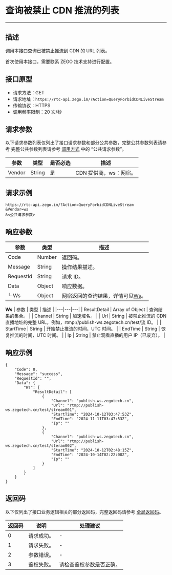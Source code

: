 # 查询被禁止 CDN 推流的列表

- - -


## 描述

调用本接口查询已被禁止推流到 CDN 的 URL 列表。

<Warning title="注意">


首次使用本接口，需要联系 ZEGO 技术支持进行配置。

</Warning>



## 接口原型

- 请求方法：GET
- 请求地址：`https://rtc-api.zego.im/?Action=QueryForbidCDNLiveStream`
- 传输协议：HTTPS
- 调用频率限制：20 次/秒


## 请求参数

以下请求参数列表仅列出了接口请求参数和部分公共参数，完整公共参数列表请参考 完整公共参数列表请参考 [调用方式](/real-time-voice-server/api-reference/accessing-server-apis#公共请求参数) 中的 “公共请求参数”。


<table>

<thead>
  <tr>
    <th>参数</th>
    <th>类型</th>
    <th>是否必选</th>
    <th>描述</th>
  </tr>
</thead>
<tbody>
  <tr>
    <td>Vendor</td>
    <td>String</td>
    <td>是</td>
    <td>CDN 提供商，ws：网宿。</td> 
  </tr>
</tbody>
</table>


## 请求示例

```
https://rtc-api.zego.im/?Action=QueryForbidCDNLiveStream
&Vendor=ws
&<公共请求参数>
```

## 响应参数


| 参数 | 类型 | 描述 |
|---|---|---|
| Code | Number | 返回码。 |
| Message | String | 操作结果描述。 |
| RequestId | String | 请求 ID。 |
| Data | Object | 响应数据。 |
| └ Ws | Object | 网宿返回的查询结果，详情可见[Ws](#ws)。 |

<a id="ws"></a>
**Ws**
| 参数 | 类型 | 描述 |
|---|---|---|
| ResultDetail | Array of Object | 查询结果的集合。 |
| Channel | String | 加速域名。 |
| Url | String | 被禁止推流的 CDN 直播地址的完整 URL，例如，rtmp://publish-ws.zegotech.cn/test/流 ID。 |
| StartTime | String | 开始禁止推流的时间，UTC 时间。 |
| EndTime | String | 恢复推流的时间，UTC 时间。 |
| Ip | String | 禁止观看直播的用户 IP（已废弃）。 |




## 响应示例

```
{
    "Code": 0,
    "Message": "success",
    "RequestId": "",
    "Data": {
        "Ws": {
            "ResultDetail": [
                {
                    "Channel": "publish-ws.zegotech.cn",
                    "Url": "rtmp://publish-ws.zegotech.cn/test/stream001",
                    "StartTime": "2024-10-12T03:47:53Z",
                    "EndTime": "2024-11-11T03:47:53Z",
                    "Ip": ""
                },
                {
                    "Channel": "publish-ws.zegotech.cn",
                    "Url": "rtmp://publish-ws.zegotech.cn/test/steram002",
                    "StartTime": "2024-10-12T02:48:15Z",
                    "EndTime": "2024-10-14T02:22:00Z",
                    "Ip": ""
                }
            ]
        }
    }
}
```

## 返回码

以下仅列出了接口业务逻辑相关的部分返回码，完整返回码请参考 [全局返回码](https://doc-zh.zego.im/)。

|返回码|说明|处理建议|
|-----|------|-----|
| 0 | 请求成功。 |-|
| 1 | 请求失败。 |-|
| 2 | 参数错误。 |-|
| 3 | 鉴权失败。 | 请检查鉴权参数是否正确。|
